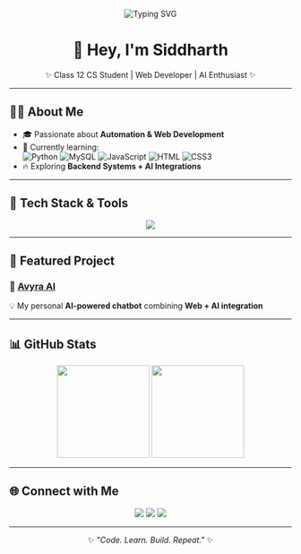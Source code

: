 <!-- Typing SVG -->
<p align="center">
  <img src="https://readme-typing-svg.herokuapp.com?font=Fira+Code&size=26&pause=1000&color=ff0004&center=true&vCenter=true&width=600&lines=💻+Web+Developer;🎓+Class+12+CS+Student;🚀+Exploring+Python+%26+MySQL" alt="Typing SVG" />
</p>

<h1 align="center">👋 Hey, I'm Siddharth</h1>
<p align="center">✨ Class 12 CS Student | Web Developer | AI Enthusiast ✨</p>

---

## 🧑‍💻 About Me  
- 🎓 Passionate about **Automation & Web Development**  
- 🌱 Currently learning:  
  ![Python](https://img.shields.io/badge/Python-3776AB?style=flat-square&logo=python&logoColor=white) 
  ![MySQL](https://img.shields.io/badge/MySQL-4479A1?style=flat-square&logo=mysql&logoColor=white) 
  ![JavaScript](https://img.shields.io/badge/JavaScript-F7DF1E?style=flat-square&logo=javascript&logoColor=black) 
  ![HTML](https://img.shields.io/badge/HTML5-E34F26?style=flat-square&logo=html5&logoColor=white) 
  ![CSS3](https://img.shields.io/badge/CSS3-1572B6?style=flat-square&logo=css3&logoColor=white)  
- 🔥 Exploring **Backend Systems + AI Integrations**  

---

## 🚀 Tech Stack & Tools  
<p align="center">
  <img src="https://skillicons.dev/icons?i=python,mysql,js,html,css,vscode,github,git" />
</p>

---

## 📌 Featured Project  
### 🔹 [Avyra AI](https://avyra-ai.onrender.com/)  
💡 My personal **AI-powered chatbot** combining **Web + AI integration**  

---

## 📊 GitHub Stats  
<p align="center">
  <img src="https://github-readme-stats.vercel.app/api?username=Siddharthxd99&show_icons=true&theme=omni&hide_border=true" height="165"/>
  <img src="https://github-readme-streak-stats.herokuapp.com?user=Siddharthxd99&theme=omni&hide_border=true" height="165"/>
</p>

---

## 🌐 Connect with Me  
<p align="center">
  <a href="https://github.com/Siddharthxd99"><img src="https://img.shields.io/badge/GitHub-181717?style=flat&logo=github&logoColor=white"/></a>
  <a href="https://avyra-ai.onrender.com/"><img src="https://img.shields.io/badge/AvyraAI-ff4088?style=flat&logo=vercel&logoColor=white"/></a>
  <a href="https://discord.com/users/"><img src="https://img.shields.io/badge/Discord-5865F2?style=flat&logo=discord&logoColor=white"/></a>
</p>

---

<p align="center">✨ <i>"Code. Learn. Build. Repeat."</i> ✨</p>
